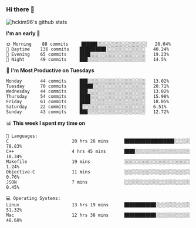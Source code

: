 ### Hi there 👋

<!--
**hckim96/hckim96** is a ✨ _special_ ✨ repository because its `README.md` (this file) appears on your GitHub profile.

Here are some ideas to get you started:

- 🔭 I’m currently working on ...
- 🌱 I’m currently learning ...
- 👯 I’m looking to collaborate on ...
- 🤔 I’m looking for help with ...
- 💬 Ask me about ...
- 📫 How to reach me: ...
- 😄 Pronouns: ...
- ⚡ Fun fact: ...
-->
![hckim96's github stats](https://github-readme-stats.vercel.app/api?username=hckim96&show_icons=true&theme=dracula&count_private=true)
<!--START_SECTION:waka-->
**I'm an early 🐤** 

```text
🌞 Morning    88 commits     ██████░░░░░░░░░░░░░░░░░░░   26.04% 
🌆 Daytime    136 commits    ██████████░░░░░░░░░░░░░░░   40.24% 
🌃 Evening    65 commits     ████░░░░░░░░░░░░░░░░░░░░░   19.23% 
🌙 Night      49 commits     ███░░░░░░░░░░░░░░░░░░░░░░   14.5%

```
📅 **I'm Most Productive on Tuesdays** 

```text
Monday       44 commits     ███░░░░░░░░░░░░░░░░░░░░░░   13.02% 
Tuesday      70 commits     █████░░░░░░░░░░░░░░░░░░░░   20.71% 
Wednesday    44 commits     ███░░░░░░░░░░░░░░░░░░░░░░   13.02% 
Thursday     54 commits     ████░░░░░░░░░░░░░░░░░░░░░   15.98% 
Friday       61 commits     ████░░░░░░░░░░░░░░░░░░░░░   18.05% 
Saturday     22 commits     █░░░░░░░░░░░░░░░░░░░░░░░░   6.51% 
Sunday       43 commits     ███░░░░░░░░░░░░░░░░░░░░░░   12.72%

```


📊 **This week I spent my time on** 

```text
💬 Languages: 
C                        20 hrs 28 mins      ███████████████████░░░░░░   78.83% 
C++                      4 hrs 45 mins       ████░░░░░░░░░░░░░░░░░░░░░   18.34% 
Makefile                 19 mins             ░░░░░░░░░░░░░░░░░░░░░░░░░   1.24% 
Objective-C              11 mins             ░░░░░░░░░░░░░░░░░░░░░░░░░   0.76% 
JSON                     7 mins              ░░░░░░░░░░░░░░░░░░░░░░░░░   0.45%

💻 Operating Systems: 
Linux                    13 hrs 19 mins      ████████████░░░░░░░░░░░░░   51.32% 
Mac                      12 hrs 38 mins      ████████████░░░░░░░░░░░░░   48.68%

```


<!--END_SECTION:waka-->

